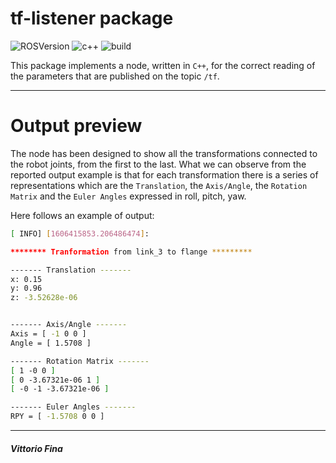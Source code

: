 # tf-listener package

![ROSVersion](https://img.shields.io/badge/ROS-melodic-blue)
![c++](https://img.shields.io/badge/written%20in-c%2B%2B-green)
![build](https://img.shields.io/badge/build-passed-success)

This package implements a node, written in ```C++```, for the correct reading of the parameters that are published on the topic ```/tf```.
___

# Output preview

The node has been designed to show all the transformations connected to the robot joints, from the first to the last. What we can observe from the reported output example is that for each transformation there is a series of representations which are the ```Translation```, the ```Axis/Angle```, the ```Rotation Matrix``` and the ```Euler Angles``` expressed in roll, pitch, yaw.

Here follows an example of output:

```bash
[ INFO] [1606415853.206486474]: 

******** Tranformation from link_3 to flange *********

------- Translation -------
x: 0.15
y: 0.96
z: -3.52628e-06


------- Axis/Angle -------
Axis = [ -1 0 0 ]
Angle = [ 1.5708 ]

------- Rotation Matrix -------
[ 1 -0 0 ]
[ 0 -3.67321e-06 1 ]
[ -0 -1 -3.67321e-06 ]

------- Euler Angles -------
RPY = [ -1.5708 0 0 ]

```

___
##### Vittorio Fina